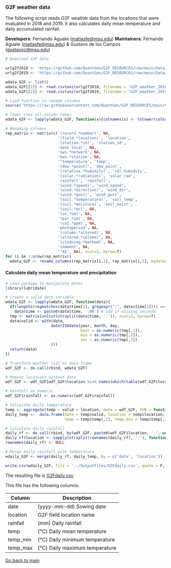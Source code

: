 ### G2F weather data

The following script reads G2F weather data from the locations that were evaluated in 2018 and 2019.
It also calculates daily mean temperature and daily accumulated rainfall.


**Developers**: Fernando Aguate (matiasfe@msu.edu)
**Maintainers**: Fernando Aguate (matiasfe@msu.edu) & Gustavo de los Campos (gustavoc@msu.edu)

```r
# Download G2F data

urlg2f2018 <- 'https://github.com/QuantGen/G2F_RESOURCES/raw/main/Data/EnvironmentalCovariates/G2F_weather_2018.csv.zip'
urlg2f2019 <- 'https://github.com/QuantGen/G2F_RESOURCES/raw/main/Data/EnvironmentalCovariates/G2F_weather_2019.csv.zip'

wdata_G2F <- list()
wdata_G2F[[1]] <- read.csv(unz(urlg2f2018, filename = 'G2F_weather_2018.csv'))
wdata_G2F[[2]] <- read.csv(unz(urlg2f2019, filename = 'G2F_weather_2019.csv'))

# Load function to rename columns
source('https://raw.githubusercontent.com/QuantGen/G2F_RESOURCES/main/Code/Functions.R')

# lower case all column names
wdata_G2F <- lapply(wdata_G2F, function(x){colnames(x) <- tolower(colnames(x));x})

# Renaming columns
rep_matrix <- matrix(c('(record.*number)', NA,
                       '(field.*location)', 'location',
                       '(station.*id)', 'station_id',
                       'date_local', NA,
                       'nws.*network', NA,
                       'nws.*station', NA,
                       '^temperature', 'temp',
                       '(dew.*point)', 'dew_point',
                       '(relative.*humidity)', 'rel_humidity',
                       '(solar.*radiation)', 'solar_rad',
                       'rainfall', 'rainfall',
                       '(wind.*speed)', 'wind_speed',
                       '(wind.*direction)', 'wind_dir',
                       '(wind.*gust)', 'wind_gust',
                       '(soil.*temperature)', 'soil_temp',
                       '(soil.*moisture)', 'soil_moist',
                       '(soil.*ec)', NA,
                       '(uv.*um)', NA,
                       '(par.*um)', NA,
                       '(co2.*ppm)', NA,
                       'photoperiod', NA,
                       '(column.*altered)', NA,
                       '(altered.*column)', NA,
                       '(cleaning.*method)', NA,
                       'comment', NA,
                       '^X$', NA), ncol=2, byrow=T)
for (i in 1:nrow(rep_matrix)) 
  wdata_G2F <- rename_columns(rep_matrix[i,1], rep_matrix[i,2], mydata=wdata_G2F)
```

#### Calculate daily mean temperature and precipitation

```r
# Load package to manipulate dates
library(lubridate)

# Create a valid date variable
wdata_G2F <- lapply(wdata_G2F, function(data){
  if(lengths(regmatches(data$time[1], gregexpr(":", data$time[1]))) == 1)
    data$time <- paste0(data$time, ':00') # add if missing seconds
  tmp <- matrix(unlist(strsplit(data$time, ':')), ncol=3, byrow=T)
  data$valid <- with(data,
                    date(ISOdate(year, month, day,
                                 hour = as.numeric(tmp[,1]),
                                 min = as.numeric(tmp[,2]),
                                 sec = as.numeric(tmp[,3])
                    )))
  return(data)
})

# Transform weather list to data frame
wdf_G2F <- do.call(rbind, wdata_G2F)

# Remove locations without data
wdf_G2F <- wdf_G2F[wdf_G2F$location %in% names(which(table(wdf_G2F$location) > 10)),]

# Rainfall as numeric
wdf_G2F$rainfall <- as.numeric(wdf_G2F$rainfall)

# Calculate daily temperature
temp <- aggregate(temp ~ valid + location, data = wdf_G2F, FUN = function(x) c(mean(x, na.rm=T), min(x, na.rm=T), max(x, na.rm=T)))
daily_temp <-  data.frame(date = temp$valid, location = temp$location, 
                          temp = temp$temp[,1], temp_min = temp$temp[,2], temp_max = temp$temp[,3])

# Calculate daily rainfall
daily_rf <- do.call(rbind, by(wdf_G2F, paste0(wdf_G2F$location, '_', wdf_G2F$year), calculate_daily))
daily_rf$location <- sapply(strsplit(rownames(daily_rf), '_'), function(x) x[1])
rownames(daily_rf) <- NULL

# Merge daily rainfall with temperature
wdaily_G2F <- merge(daily_rf, daily_temp, by = c('date', 'location'))

write.csv(wdaily_G2F, file = '../OutputFiles/G2Fdaily.csv', quote = F, row.names = F)
```
The resulting file is [G2Fdaily.csv](https://github.com/QuantGen/G2F_RESOURCES/blob/main/Data/OutputFiles/G2Fdaily.csv)

This file has the following columns:

|Column|Description|
|------|-----------|
|date| (yyyy-mm-dd) Sowing date |
|location| G2F field location name |
|rainfall| (mm) Daily rainfall |
|temp| (°C) Daily mean temperature |
|temp_min| (°C) Daily minimum temperature |
|temp_max| (°C) Daily maximum temperature |


[Go back to main](https://github.com/QuantGen/G2F_RESOURCES)
